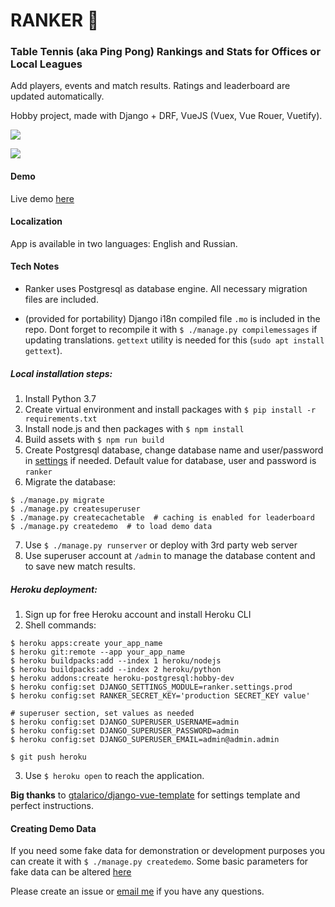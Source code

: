 # RANKER 🏓

### Table Tennis (aka Ping Pong) Rankings and Stats for Offices or Local Leagues

Add players, events and match results. Ratings and leaderboard are updated automatically.

Hobby project, made with Django + DRF, VueJS (Vuex, Vue Rouer, Vuetify).

![](https://i.imgur.com/27WAjwE.png)

![](https://i.imgur.com/f0TBJI5.png)

#### Demo

Live demo [here](https://ttranker.herokuapp.com/)

#### Localization

App is available in two languages: English and Russian.

#### Tech Notes

* Ranker uses Postgresql as database engine. All necessary migration files are included.

* (provided for portability) Django i18n compiled file `.mo` is included in the repo. Dont forget to recompile it with `$ ./manage.py compilemessages` if updating translations. `gettext` utility is needed for this (`sudo apt install gettext`).

##### Local installation steps:

1. Install Python 3.7
2. Create virtual environment and install packages with `$ pip install -r requirements.txt`
3. Install node.js and then packages with `$ npm install`
4. Build assets with `$ npm run build`
5. Create Postgresql database, change database name and user/password in [settings](/ranker/settings/dev.py) if needed. Default value for database, user and password is `ranker`
6. Migrate the database:

```
$ ./manage.py migrate
$ ./manage.py createsuperuser
$ ./manage.py createcachetable  # caching is enabled for leaderboard
$ ./manage.py createdemo  # to load demo data
```

7. Use `$ ./manage.py runserver` or deploy with 3rd party web server
8. Use superuser account at `/admin` to manage the database content and to save new match results.

##### Heroku deployment:

1. Sign up for free Heroku account and install Heroku CLI
2. Shell commands:

```
$ heroku apps:create your_app_name
$ heroku git:remote --app your_app_name
$ heroku buildpacks:add --index 1 heroku/nodejs
$ heroku buildpacks:add --index 2 heroku/python
$ heroku addons:create heroku-postgresql:hobby-dev
$ heroku config:set DJANGO_SETTINGS_MODULE=ranker.settings.prod
$ heroku config:set RANKER_SECRET_KEY='production SECRET_KEY value'

# superuser section, set values as needed
$ heroku config:set DJANGO_SUPERUSER_USERNAME=admin
$ heroku config:set DJANGO_SUPERUSER_PASSWORD=admin
$ heroku config:set DJANGO_SUPERUSER_EMAIL=admin@admin.admin

$ git push heroku
```

3. Use `$ heroku open` to reach the application.

**Big thanks** to [gtalarico/django-vue-template](https://github.com/gtalarico/django-vue-template) for settings template and perfect instructions.

#### Creating Demo Data

If you need some fake data for demonstration or development purposes you can create it with `$ ./manage.py createdemo`. Some basic parameters for fake data can be altered [here](/ranker/core/management/commands/createdemo.py)

Please create an issue or [email me](mailto:funkindy@gmail.com) if you have any questions.
